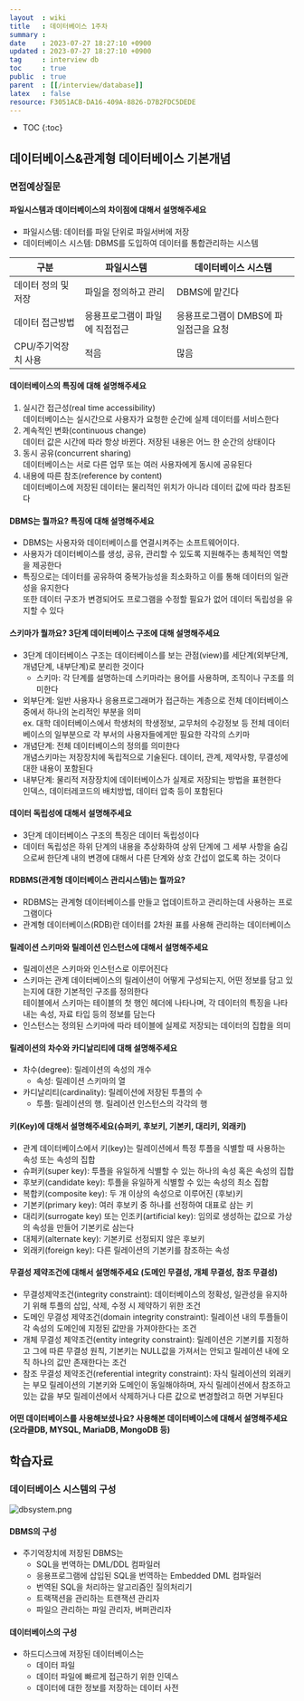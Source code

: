 ```yaml
---
layout  : wiki
title   : 데이터베이스 1주차
summary : 
date    : 2023-07-27 18:27:10 +0900
updated : 2023-07-27 18:27:10 +0900
tag     : interview db
toc     : true
public  : true
parent  : [[/interview/database]]
latex   : false
resource: F3051ACB-DA16-409A-8826-D7B2FDC5DEDE
---
```

* TOC
{:toc}

## 데이터베이스&관계형 데이터베이스 기본개념

### 면접예상질문

#### 파일시스템과 데이터베이스의 차이점에 대해서 설명해주세요

- 파일시스템: 데이터를 파일 단위로 파일서버에 저장
- 데이터베이스 시스템: DBMS를 도입하여 데이터를 통합관리하는 시스템

| 구분                | 파일시스템                     | 데이터베이스 시스템                   |
| ---                 | ---                            | ---                                   |
| 데이터 정의 및 저장 | 파일을 정의하고 관리           | DBMS에 맡긴다                         |
| 데이터 접근방법     | 응용프로그램이 파일에 직접접근 | 응용프로그램이 DMBS에 파일접근을 요청 |
| CPU/주기억장치 사용 | 적음                           | 많음                                  |


#### 데이터베이스의 특징에 대해 설명해주세요

1. 실시간 접근성(real time accessibility)  
   데이터베이스는 실시간으로 사용자가 요청한 순간에 실제 데이터를 서비스한다
2. 계속적인 변화(continuous change)  
   데이터 값은 시간에 따라 항상 바뀐다. 저장된 내용은 어느 한 순간의 상태이다
3. 동시 공유(concurrent sharing)  
   데이터베이스는 서로 다른 업무 또는 여러 사용자에게 동시에 공유된다
4. 내용에 따른 참조(reference by content)  
   데이터베이스에 저장된 데이터는 물리적인 위치가 아니라 데이터 값에 따라 참조된다

#### DBMS는 뭘까요? 특징에 대해 설명해주세요

- DBMS는 사용자와 데이터베이스를 연결시켜주는 소프트웨어이다.
- 사용자가 데이터베이스를 생성, 공유, 관리할 수 있도록 지원해주는 총체적인 역할을 제공한다
- 특징으로는 데이터를 공유하여 중복가능성을 최소화하고 이를 통해 데이터의 일관성을 유지한다  
  또한 데이터 구조가 변경되어도 프로그램을 수정할 필요가 없어 데이터 독립성을 유지할 수 있다

#### 스키마가 뭘까요? 3단계 데이터베이스 구조에 대해 설명해주세요

- 3단계 데이터베이스 구조는 데이터베이스를 보는 관점(view)를 세단계(외부단계, 개념단계, 내부단계)로 분리한 것이다  
  - 스키마: 각 단계를 설명하는데 스키마라는 용어를 사용하며, 조직이나 구조를 의미한다
- 외부단계: 일반 사용자나 응용프로그래머가 접근하는 계층으로 전체 데이터베이스 중에서 하나의 논리적인 부분을 의미  
  ex. 대학 데이터베이스에서 학생처의 학생정보, 교무처의 수강정보 등 전체 데이터베이스의 일부분으로 각 부서의 사용자들에게만 필요한 각각의 스키마
- 개념단계: 전체 데이터베이스의 정의를 의미한다  
  개념스키마는 저장장치에 독립적으로 기술된다. 데이터, 관계, 제약사항, 무결성에 대한 내용이 포함된다
- 내부단계: 물리적 저장장치에 데이터베이스가 실제로 저장되는 방법을 표현한다  
  인덱스, 데이터레코드의 배치방법, 데이터 압축 등이 포함된다

#### 데이터 독립성에 대해서 설명해주세요

- 3단계 데이터베이스 구조의 특징은 데이터 독립성이다
- 데이터 독립성은 하위 단계의 내용을 추상화하여 상위 단계에 그 세부 사항을 숨김으로써 한단계 내의 변경에 대해서 다른 단계와 상호 간섭이 없도록 하는 것이다

#### RDBMS(관계형 데이터베이스 관리시스템)는 뭘까요?

- RDBMS는 관계형 데이터베이스를 만들고 업데이트하고 관리하는데 사용하는 프로그램이다
- 관계형 데이터베이스(RDB)란 데이터를 2차원 표를 사용해 관리하는 데이터베이스

#### 릴레이션 스키마와 릴레이션 인스턴스에 대해서 설명해주세요

- 릴레이션은 스키마와 인스턴스로 이루어진다
- 스키마는 관계 데이터베이스의 릴레이션이 어떻게 구성되는지, 어떤 정보를 담고 있는지에 대한 기본적인 구조를 정의한다  
  테이블에서 스키마는 테이블의 첫 행인 헤더에 나타나며, 각 데이터의 특징을 나타내는 속성, 자료 타입 등의 정보를 담는다
- 인스턴스는 정의된 스키마에 따라 테이블에 실제로 저장되는 데이터의 집합을 의미

#### 릴레이션의 차수와 카디날리티에 대해 설명해주세요

- 차수(degree): 릴레이션의 속성의 개수
  - 속성: 릴레이션 스키마의 열
- 카디날리티(cardinality): 릴레이션에 저장된 투플의 수
  - 투플: 릴레이션의 행. 릴레이션 인스턴스의 각각의 행

#### 키(Key)에 대해서 설명해주세요(슈퍼키, 후보키, 기본키, 대리키, 외래키)

- 관계 데이터베이스에서 키(key)는 릴레이션에서 특정 투플을 식별할 때 사용하는 속성 또는 속성의 집합
- 슈퍼키(super key): 투플을 유일하게 식별할 수 있는 하나의 속성 혹은 속성의 집합
- 후보키(candidate key): 투플을 유일하게 식별할 수 있는 속성의 최소 집합
- 복합키(composite key): 두 개 이상의 속성으로 이루어진 (후보)키
- 기본키(primary key): 여러 후보키 중 하나를 선정하여 대표로 삼는 키
- 대리키(surrogate key) 또는 인조키(artificial key): 임의로 생성하는 값으로 가상의 속성을 만들어 기본키로 삼는다
- 대체키(alternate key): 기본키로 선정되지 않은 후보키
- 외래키(foreign key): 다른 릴레이션의 기본키를 참조하는 속성

#### 무결성 제약조건에 대해서 설명해주세요 (도메인 무결성, 개체 무결성, 참조 무결성)

- 무결성제약조건(integrity constraint): 데이터베이스의 정확성, 일관성을 유지하기 위해 투플의 삽입, 삭제, 수정 시 제약하기 위한 조건
- 도메인 무결성 제약조건(domain integrity constraint): 릴레이션 내의 투플들이 각 속성의 도메인에 지정된 값만을 가져야한다는 조건
- 개체 무결성 제약조건(entity integrity constraint): 릴레이션은 기본키를 지정하고 그에 따른 무결성 원칙, 기본키는 NULL값을 가져서는 안되고 릴레이션 내에 오직 하나의 값만 존재한다는 조건
- 참조 무결성 제약조건(referential integrity constraint): 자식 릴레이션의 외래키는 부모 릴레이션의 기본키와 도메인이 동일해야하며, 자식 릴레이션에서 참조하고 있는 값을 부모 릴레이션에서 삭제하거나 다른 값으로 변경할려고 하면 거부된다

#### 어떤 데이터베이스를 사용해보셨나요? 사용해본 데이터베이스에 대해서 설명해주세요 (오라클DB, MYSQL, MariaDB, MongoDB 등)

## 학습자료

### 데이터베이스 시스템의 구성

![dbsystem.png](https://github.com/honki12345/honki12345.github.io/assets/70520674/9a422f6b-fde4-448d-a22c-525d4efd81a6)

#### DBMS의 구성

- 주기억장치에 저장된 DBMS는
  - SQL을 번역하는 DML/DDL 컴파일러
  - 응용프로그램에 삽입된 SQL을 번역하는 Embedded DML 컴파일러
  - 번역된 SQL을 처리하는 알고리즘인 질의처리기
  - 트랙잭션을 관리하는 트랜잭션 관리자
  - 파일으 관리하는 파일 관리자, 버퍼관리자

#### 데이터베이스의 구성

- 하드디스크에 저장된 데이터베이스는
  - 데이터 파일
  - 데이터 파일에 빠르게 접근하기 위한 인덱스
  - 데이터에 대한 정보를 저장하는 데이터 사전
